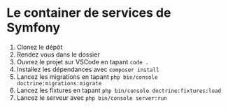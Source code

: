 # Le container de services de Symfony

1. Clonez le dépôt
2. Rendez vous dans le dossier
3. Ouvrez le projet sur VSCode en tapant `code .`
4. Installez les dépendances avec `composer install`
5. Lancez les migrations en tapant `php bin/console doctrine:migrations:migrate`
6. Lancez les fixtures en tapant `php bin/console doctrine:fixtures:load`
7. Lancez le serveur avec `php bin/console server:run`
